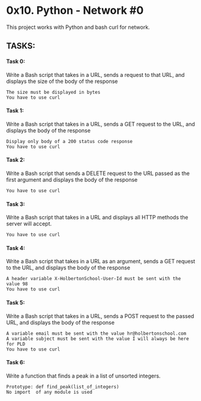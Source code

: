 # 0x10. Python - Network #0

This project works with Python and bash curl for network.

## TASKS:

#### Task 0:
Write a Bash script that takes in a URL, sends a request to that URL, and displays the size of the body of the response

    The size must be displayed in bytes
    You have to use curl

#### Task 1:
Write a Bash script that takes in a URL, sends a GET request to the URL, and displays the body of the response

    Display only body of a 200 status code response
    You have to use curl

#### Task 2:
Write a Bash script that sends a DELETE request to the URL passed as the first argument and displays the body of the response

    You have to use curl

#### Task 3:
Write a Bash script that takes in a URL and displays all HTTP methods the server will accept.

    You have to use curl

#### Task 4:
Write a Bash script that takes in a URL as an argument, sends a GET request to the URL, and displays the body of the response

    A header variable X-HolbertonSchool-User-Id must be sent with the value 98
    You have to use curl

#### Task 5:
Write a Bash script that takes in a URL, sends a POST request to the passed URL, and displays the body of the response

    A variable email must be sent with the value hr@holbertonschool.com
    A variable subject must be sent with the value I will always be here for PLD
    You have to use curl

#### Task 6:
Write a function that finds a peak in a list of unsorted integers.

    Prototype: def find_peak(list_of_integers)
    No import  of any module is used